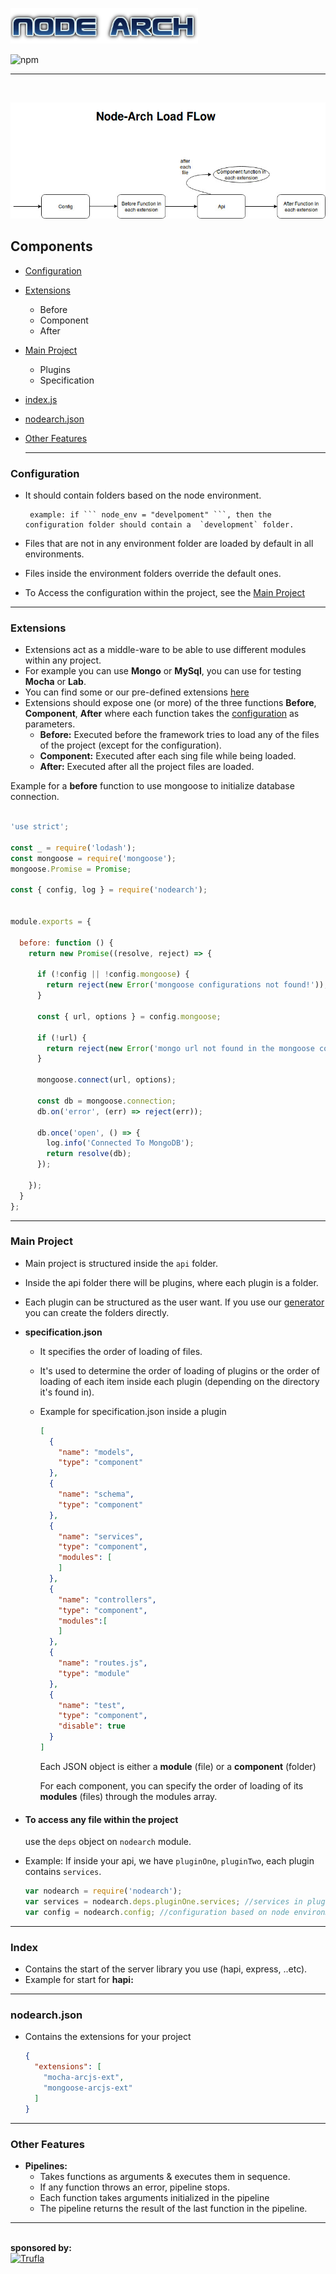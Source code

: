 <a href="http://nodearch.io/"><img src="resources/logo.png" alt="NodeArch Logo" width="300"/></a>

![npm](https://img.shields.io/npm/v/nodearch.svg)

<hr><br>

![NodeArch Flow](resources/node-arch-flow.jpg)



## Components

- [Configuration](#configuration)

- [Extensions](#extensions)

  - Before
  - Component
  - After

- [Main Project](#main-project)

  - Plugins
  - Specification

- [index.js](#index)

- [nodearch.json](#nodearch.json)

- [Other Features](#other-features)

  ------

### Configuration

- It should contain folders based on the node environment.

       example: if ``` node_env = "develpoment" ```, then the configuration folder should contain a  `development` folder.

- Files that are not in any environment folder are loaded by default in all environments.
- Files inside the environment folders override the default ones.
- To Access the configuration within the project, see the [Main Project](#to-access-any-file-within-the-project)

------

### Extensions

- Extensions act as a middle-ware to be able to use different modules within any project.
- For example you can use **Mongo** or **MySql**, you can use for testing **Mocha** or **Lab**.
- You can find some or our pre-defined extensions [here](htttps://google.com.eg)
- Extensions should expose one (or more) of the three functions **Before**, **Component**, **After** where each function takes the [configuration](#configuration) as parameters.
  - **Before:** Executed before the framework tries to load any of the files of the project (except for the configuration).
  - **Component:** Executed after each sing file while being loaded.
  - **After:** Executed after all the project files are loaded.

Example for a **before** function to use mongoose to initialize database connection.

```javascript

'use strict';

const _ = require('lodash');
const mongoose = require('mongoose'); 
mongoose.Promise = Promise;

const { config, log } = require('nodearch');


module.exports = {

  before: function () {
    return new Promise((resolve, reject) => {

      if (!config || !config.mongoose) {
        return reject(new Error('mongoose configurations not found!'));
      }

      const { url, options } = config.mongoose;

      if (!url) {
        return reject(new Error('mongo url not found in the mongoose configuration file!'));
      }

      mongoose.connect(url, options);

      const db = mongoose.connection;
      db.on('error', (err) => reject(err));

      db.once('open', () => {
        log.info('Connected To MongoDB');
        return resolve(db);
      });

    });
  }
};
```

------

### Main Project

- Main project is structured inside the `api` folder.

- Inside the api folder there will be plugins, where each plugin is a folder.

- Each plugin can be structured as the user want. If you use our [generator](htttps://google.com.eg) you can create the folders directly.

- **specification.json**

  - It specifies the order of loading of files.

  - It's used to determine the order of loading of plugins or the order of loading of each item inside each plugin (depending on the directory it's found in).

  - Example for specification.json inside a plugin

    ```json
    [
      {
        "name": "models",
        "type": "component"
      },
      {
        "name": "schema",
        "type": "component"
      },
      {
        "name": "services",
        "type": "component",
        "modules": [
        ]
      },
      {
        "name": "controllers",
        "type": "component",
        "modules":[
        ]
      },
      {
        "name": "routes.js",
        "type": "module"
      },
      {
        "name": "test",
        "type": "component",
        "disable": true
      }
    ]

    ```

    Each JSON object is either a **module** (file) or a **component** (folder)

    For each component, you can specify the order of loading of its **modules** (files) through the modules array.

- #### To access any file within the project

    use the `deps` object on `nodearch` module.

- Example: If inside your api, we have `pluginOne`, `pluginTwo`, each plugin contains `services`.

  ```javascript
  var nodearch = require('nodearch');
  var services = nodearch.deps.pluginOne.services; //services in pluginOne
  var config = nodearch.config; //configuration based on node environment
  ```



------

### Index

- Contains the start of the server library you use (hapi, express, ..etc).
- Example for start for **hapi:** 



------

### nodearch.json

- Contains the extensions for your project

  ```json
  {
    "extensions": [
      "mocha-arcjs-ext",
      "mongoose-arcjs-ext"
    ]
  }
  ```

------

### Other Features

- **Pipelines:** 
  - Takes functions as arguments & executes them in sequence.
  - If any function throws an error, pipeline stops.
  - Each function takes arguments initialized in the pipeline
  - The pipeline returns the result of the last function in the pipeline.


<hr>
<br>
<b>sponsored by:</b><br>
<a href="https://www.trufla.com/"><img src="https://www.trufla.com/img/logo.png" alt="Trufla" width="200"/></a>